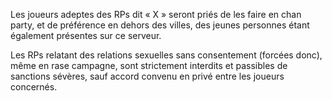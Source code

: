 Les joueurs adeptes des RPs dit &laquo; X &raquo; seront priés de les faire en chan party, et de préférence en dehors des villes, des jeunes personnes étant également présentes sur ce serveur.

Les RPs relatant des relations sexuelles sans consentement (forcées donc), même en rase campagne, sont strictement interdits et passibles de sanctions sévères, sauf accord convenu en privé entre les joueurs concernés.
